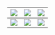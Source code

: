 
|[![](https://github-readme-stats.vercel.app/api/pin/?username=tiandahuang&repo=keh-har-sensor)](https://github.com/tiandahuang/keh-har-sensor)|[![](https://github-readme-stats.vercel.app/api/pin/?username=tiandahuang&repo=kicad-serpentine)](https://github.com/tiandahuang/kicad-serpentine)|[![](https://github-readme-stats.vercel.app/api/pin/?username=tiandahuang&repo=lsystem-generator)](https://github.com/tiandahuang/lsystem-generator)|
|:-----:|:-----:|:-----:|
|![](https://repository-images.githubusercontent.com/793292100/6ae62f6b-b980-4487-a902-fbf8dd274ccc)|![](https://repository-images.githubusercontent.com/681823539/f431319e-67d6-4eb3-9bd1-e4535506ec0f)|![](https://repository-images.githubusercontent.com/684127849/71a8f563-2690-4beb-af31-73cc2fd0cb70)|


<!--
**tiandahuang/tiandahuang** is a ✨ _special_ ✨ repository because its `README.md` (this file) appears on your GitHub profile.

Here are some ideas to get you started:

- 🔭 I’m currently working on ...
- 🌱 I’m currently learning ...
- 👯 I’m looking to collaborate on ...
- 🤔 I’m looking for help with ...
- 💬 Ask me about ...
- 📫 How to reach me: ...
- 😄 Pronouns: ...
- ⚡ Fun fact: ...
-->
